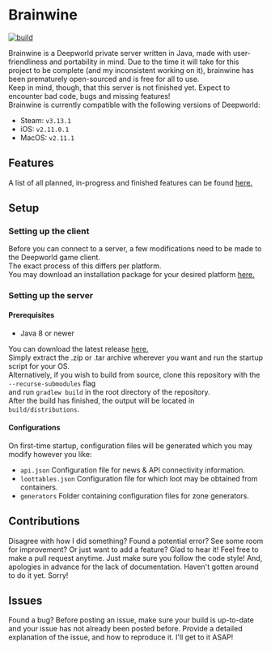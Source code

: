 # Brainwine
[![build](https://github.com/kuroppoi/brainwine/actions/workflows/gradle.yml/badge.svg)](https://github.com/kuroppoi/brainwine/actions)

Brainwine is a Deepworld private server written in Java, made with user-friendliness and portability in mind.
Due to the time it will take for this project to be complete (and my inconsistent working on it), brainwine has been prematurely open-sourced
and is free for all to use.\
Keep in mind, though, that this server is not finished yet. Expect to encounter bad code, bugs and missing features!\
Brainwine is currently compatible with the following versions of Deepworld:
- Steam: `v3.13.1`
- iOS: `v2.11.0.1`
- MacOS: `v2.11.1`

## Features
A list of all planned, in-progress and finished features can be found [here.](https://github.com/kuroppoi/brainwine/projects/1)

## Setup

### Setting up the client

Before you can connect to a server, a few modifications need to be made to the Deepworld game client.\
The exact process of this differs per platform.\
You may download an installation package for your desired platform [here.](https://github.com/kuroppoi/brainwine/releases/tag/patching-kits-1.0)

### Setting up the server

#### Prerequisites

- Java 8 or newer

You can download the latest release [here.](https://github.com/kuroppoi/brainwine/releases/latest)\
Simply extract the .zip or .tar archive wherever you want and run the startup script for your OS.\
Alternatively, if you wish to build from source, clone this repository with the `--recurse-submodules` flag\
and run `gradlew build` in the root directory of the repository.\
After the build has finished, the output will be located in `build/distributions`.

#### Configurations

On first-time startup, configuration files will be generated which you may modify however you like:
- `api.json` Configuration file for news & API connectivity information.
- `loottables.json` Configuration file for which loot may be obtained from containers.
- `generators` Folder containing configuration files for zone generators.

## Contributions

Disagree with how I did something? Found a potential error? See some room for improvement? Or just want to add a feature?
Glad to hear it! Feel free to make a pull request anytime. Just make sure you follow the code style!
And, apologies in advance for the lack of documentation. Haven't gotten around to do it yet. Sorry!

## Issues

Found a bug? Before posting an issue, make sure your build is up-to-date and your issue has not already been posted before.
Provide a detailed explanation of the issue, and how to reproduce it. I'll get to it ASAP!
